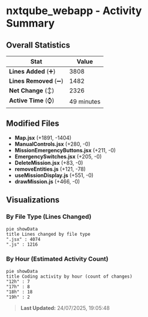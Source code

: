 # nxtqube_webapp - Activity Summary 

## Overall Statistics

| Stat                   | Value                                                             |
| ---------------------- | ----------------------------------------------------------------- |
| **Lines Added** (➕)   | 3808                                          |
| **Lines Removed** (➖) | 1482                                        |
| **Net Change** (↕)    | 2326                |
| **Active Time** (⌚)   | 49 minutes |


## Modified Files
- **Map.jsx** (+1891, -1404)
- **ManualControls.jsx** (+280, -0)
- **MissionEmergencyButtons.jsx** (+211, -0)
- **EmergencySwitches.jsx** (+205, -0)
- **DeleteMission.jsx** (+83, -0)
- **removeEntities.js** (+121, -78)
- **useMissionDisplay.js** (+551, -0)
- **drawMission.js** (+466, -0)

## Visualizations

### By File Type (Lines Changed)

```mermaid
pie showData
title Lines changed by file type
".jsx" : 4074
".js" : 1216
```

### By Hour (Estimated Activity Count)

```mermaid
pie showData
title Coding activity by hour (count of changes)
"12h" : 7
"17h" : 8
"18h" : 18
"19h" : 2
```


> **Last Updated:** 24/07/2025, 19:05:48